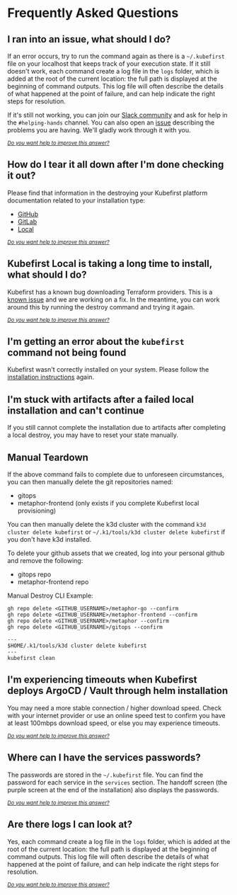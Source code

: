# Frequently Asked Questions

## I ran into an issue, what should I do?

If an error occurs, try to run the command again as there is a `~/.kubefirst` file on your localhost that keeps track of your execution state. If it still doesn't work, each command create a log file in the `logs` folder, which is added at the root of the current location: the full path is displayed at the beginning of command outputs. This log file will often describe the details of what happened at the point of failure, and can help indicate the right steps for resolution.

If it's still not working, you can join our [Slack community](https://kubefirst.io/slack) and ask for help in the `#helping-hands` channel. You can also open an [issue](https://github.com/kubefirst/kubefirst/issues) describing the problems you are having. We'll gladly work through it with you.

<sub>_[Do you want help to improve this answer?](https://github.com/kubefirst/kubefirst/discussions/1184)_</sub>

## How do I tear it all down after I'm done checking it out?

Please find that information in the destroying your Kubefirst platform documentation related to your installation type:

- [GitHub](github/destroy.md)
- [GitLab](gitlab/destroy.md)
- [Local](local/destroy.md)

<sub>_[Do you want help to improve this answer?](https://github.com/kubefirst/kubefirst/discussions/1186)_</sub>

## Kubefirst Local is taking a long time to install, what should I do?

Kubefirst has a known bug downloading Terraform providers. This is a [known issue](https://github.com/kubefirst/kubefirst/issues/1055) and we are working on a fix. In the meantime, you can work around this by running the destroy command and trying it again.

<sub>_[Do you want help to improve this answer?](https://github.com/kubefirst/kubefirst/discussions/1187)_</sub>

## I'm getting an error about the `kubefirst` command not being found

Kubefirst wasn't correctly installed on your system. Please follow the [installation instructions](./local/install.md) again.

## I'm stuck with artifacts after a failed local installation and can't continue

If you still cannot complete the installation due to artifacts after completing a local destroy, you may have to reset your state manually.

## Manual Teardown

If the above command fails to complete due to unforeseen circumstances, you can then manually delete the git repositories named:

- gitops
- metaphor-frontend (only exists if you complete Kubefirst local provisioning)

You can then manually delete the k3d cluster with the command `k3d cluster delete kubefirst` or `~/.k1/tools/k3d cluster delete kubefirst` if you don't have k3d installed.

To delete your github assets that we created, log into your personal github and remove the following:

- gitops repo
- metaphor-frontend repo

Manual Destroy CLI Example:
```
gh repo delete <GITHUB_USERNAME>/metaphor-go --confirm
gh repo delete <GITHUB_USERNAME>/metaphor-frontend --confirm
gh repo delete <GITHUB_USERNAME>/metaphor --confirm
gh repo delete <GITHUB_USERNAME>/gitops --confirm

---
$HOME/.k1/tools/k3d cluster delete kubefirst
---
kubefirst clean
```

## I'm experiencing timeouts when Kubefirst deploys ArgoCD / Vault through helm installation

You may need a more stable connection / higher download speed. Check with your internet provider or use an online speed test to confirm you have at least 100mbps download speed, or else you may experience timeouts.

<sub>_[Do you want help to improve this answer?](https://github.com/kubefirst/kubefirst/discussions/1188)_</sub>

## Where can I have the services passwords?

The passwords are stored in the `~/.kubefirst` file. You can find the password for each service in the `services` section. The handoff screen (the purple screen at the end of the installation) also displays the passwords.

<sub>_[Do you want help to improve this answer?](https://github.com/kubefirst/kubefirst/discussions/1189)_</sub>

## Are there logs I can look at?

Yes, each command create a log file in the `logs` folder, which is added at the root of the current location: the full path is displayed at the beginning of command outputs. This log file will often describe the details of what happened at the point of failure, and can help indicate the right steps for resolution.

<sub>_[Do you want help to improve this answer?](https://github.com/kubefirst/kubefirst/discussions/1190)_</sub>
